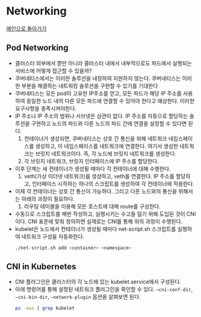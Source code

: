 # Networking

[메인으로 돌아가기](../../README.md)

## Pod Networking

- 클러스터 외부에서 뿐만 아니라 클러스터 내에서 내부적으로도 파드에서 실행되는 서비스에 어떻게 접근할 수 있을까?
- 쿠버네티스에서는 이러한 솔루션을 내장하여 지원하지 않는다. 쿠버네티스는 이러한 부분을 해결하는 네트워킹 솔루션을 구현할 수 있기를 기대한다
- 쿠버네티스는 모든 pod이 고유한 IP주소를 얻고, 모든 파드가 해당 IP 주소를 사용하여 동일한 노드 내의 다른 모든 파드에 연결할 수 있어야 한다고 예상한다. 이러한 요구사항을 충족시켜야한다.
- IP 주소나 IP 주소의 범위나 서브넷은 상관이 없다. IP 주소를 자동으로 할당하는 솔루션을 구현하고 노드의 파드와 다른 노드의 파드 간에 연결을 설정할 수 있다면 된다.
  1. 컨테이너가 생성되면, 쿠버네티스는 상호 간 통신을 위해 네트워크 네임스페이스를 생성하고, 이 네임스페이스를 네트워크에 연결한다. 여기서 생성한 네트워크는 브릿지 네트워크이다. 즉, 각 노드에 브릿지
     네트워크를 생성한다.
  2. 각 브릿지 네트워크, 브릿지 인터페이스에 IP 주소를 할당한다.
- 이후 단계는 새 컨테이너가 생성될 때마다 각 컨테이너에 대해 수행한다.
  1. veth(가상 이더넷 네트워크)를 생성하고, veth를 연결한다. IP 주소를 할당하고, 인터페이스 시작하는 하나의 스크립트를 생성하여 각 컨테이너에 적용한다.
- 이제 각 컨테이너는 상호 간 통신이 가능하다. 그리고 다른 노드와의 통신을 위해서는 아래의 과정이 필요하다.
  1. 라우팅 테이블을 이용해 모든 호스트에 대해 route를 구성한다.
- 수동으로 스크립트를 매번 작성하고, 실행시키는 수고들 덜기 위해 도입된 것이 CNI이다. CNI 표준에 맞춰 정의하면 실제로는 CNI를 통해 위의 과정이 수행된다.
- kubelet은 노드에서 컨테이너가 생성될 때마다 net-script.sh 스크립트를 실행하여 네트워크 구성을 자동화한다.
  ```bash
  ./net-script.sh add <container> <namespace>
  ```

## CNI in Kubernetes

- CNI 플러그인은 클러스터의 각 노드에 있는 kubelet.service에서 구성된다.
- 아래 명령어를 통해 설정된 네트워크 플러그인을 확인할 수 있다. `—cni-conf-dir`, `—cni-bin-dir`, `—network-plugin` 옵션을 살펴보면 된다.
  ```bash
  ps -aux | grep kubelet
  ```
